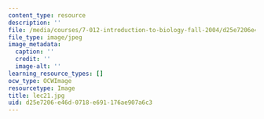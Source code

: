 ```yaml
---
content_type: resource
description: ''
file: /media/courses/7-012-introduction-to-biology-fall-2004/d25e7206e46d0718e691176ae907a6c3_lec21.jpg
file_type: image/jpeg
image_metadata:
  caption: ''
  credit: ''
  image-alt: ''
learning_resource_types: []
ocw_type: OCWImage
resourcetype: Image
title: lec21.jpg
uid: d25e7206-e46d-0718-e691-176ae907a6c3
---
```

